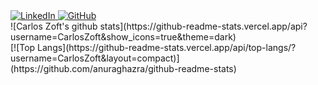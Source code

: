 <a href="https://www.linkedin.com/in/carlos-rafael-1903771b4">
<img alt="LinkedIn" src="https://img.shields.io/badge/-LinkedInCarlosRafael-282A36?style=for-the-badge&logo=Linkedin&logoColor=white" />
</a>
<a href="https://github.com/CarlosZoft/followers">
  <img alt="GitHub" src="https://img.shields.io/github/followers/CarlosZoft?style=social" />
</a>
 <br/>
![Carlos Zoft's github stats](https://github-readme-stats.vercel.app/api?username=CarlosZoft&show_icons=true&theme=dark)
                                                                                                                                             <br/>
[![Top Langs](https://github-readme-stats.vercel.app/api/top-langs/?username=CarlosZoft&layout=compact)](https://github.com/anuraghazra/github-readme-stats)
                                                                                                                                       <br/>
